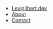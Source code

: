* <span id="navbar_title">[Levigilbert.dev](home.md)</span>
* [About](about.md)
* [Contact](mailto:levigilbert00@gmail.com)
